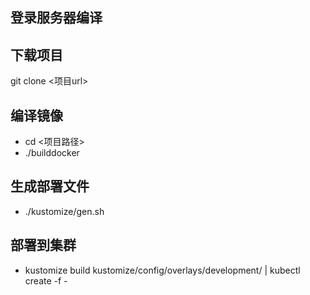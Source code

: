 
## 登录服务器编译
## 下载项目
git clone <项目url>
## 编译镜像
  - cd <项目路径>
  - ./builddocker <appname> <tag>
## 生成部署文件
  - ./kustomize/gen.sh <appname> <tag> <port> <namespace>
## 部署到集群
  - kustomize build kustomize/config/overlays/development/ | kubectl create -f -

